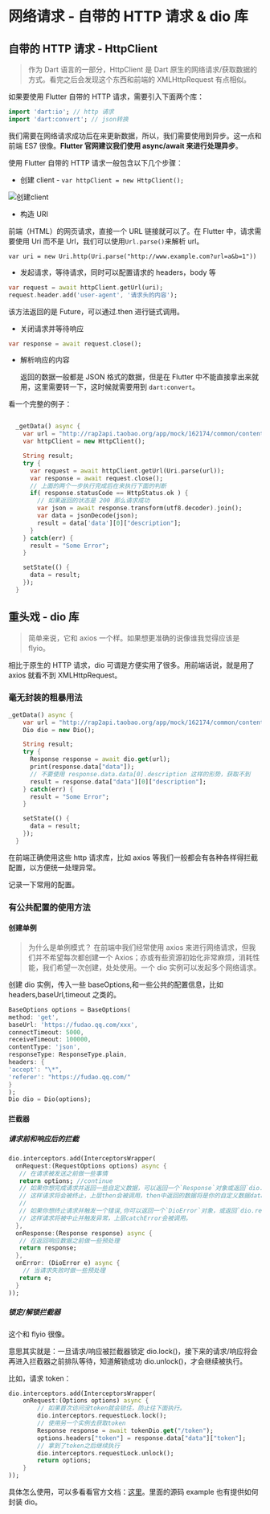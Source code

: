 # 网络请求 - 自带的 HTTP 请求 & dio 库

## 自带的 HTTP 请求 - HttpClient

> 作为 Dart 语言的一部分，HttpClient 是 Dart 原生的网络请求/获取数据的方式。看完之后会发现这个东西和前端的 XMLHttpRequest 有点相似。

如果要使用 Flutter 自带的 HTTP 请求，需要引入下面两个库：

```dart
import 'dart:io'; // http 请求
import 'dart:convert'; // json转换
```

我们需要在网络请求成功后在来更新数据，所以，我们需要使用到异步。这一点和前端 ES7 很像。**Flutter 官网建议我们使用 async/await 来进行处理异步**。

使用 Flutter 自带的 HTTP 请求一般包含以下几个步骤：

- 创建 client - `var httpClient = new HttpClient();`

![创建client](https://ask.qcloudimg.com/http-save/yehe-1487991/qwgycmwh3i.png?imageView2/2/w/1620)

- 构造 URI

前端（HTML）的网页请求，直接一个 URL 链接就可以了。在 Flutter 中，请求需要使用 Uri 而不是 Url，我们可以使用`Url.parse()`来解析 url。

`var uri = new Uri.http(Uri.parse("http://www.example.com?url=a&b=1"))`

- 发起请求，等待请求，同时可以配置请求的 headers，body 等

```dart
var request = await httpClient.getUrl(uri);
request.header.add('user-agent', '请求头的内容');
```

该方法返回的是 Future，可以通过.then 进行链式调用。

- 关闭请求并等待响应

```dart
var response = await request.close();
```

- 解析响应的内容

  返回的数据一般都是 JSON 格式的数据，但是在 Flutter 中不能直接拿出来就用，这里需要转一下，这时候就需要用到 `dart:convert`。

看一个完整的例子：

```dart

  _getData() async {
    var url = "http://rap2api.taobao.org/app/mock/162174/common/content";
    var httpClient = new HttpClient();

    String result;
    try {
      var request = await httpClient.getUrl(Uri.parse(url));
      var response = await request.close();
      // 上面的两个一步执行完成后在来执行下面的判断
      if( response.statusCode == HttpStatus.ok ) {
        // 如果返回的状态是 200 那么请求成功
        var json = await response.transform(utf8.decoder).join();
        var data = jsonDecode(json);
        result = data['data'][0]["description"];
      }
    } catch(err) {
      result = "Some Error";
    }

    setState(() {
      data = result;
    });
  }

```

## 重头戏 - dio 库

> 简单来说，它和 axios 一个样。如果想更准确的说像谁我觉得应该是 flyio。

相比于原生的 HTTP 请求，dio 可谓是方便实用了很多。用前端话说，就是用了 axios 就看不到 XMLHttpRequest。

### 毫无封装的粗暴用法

```dart
_getData() async {
    var url = "http://rap2api.taobao.org/app/mock/162174/common/content";
    Dio dio = new Dio();

    String result;
    try {
      Response response = await dio.get(url);
      print(response.data["data"]);
      // 不要使用 response.data.data[0].description 这样的形势，获取不到
      result = response.data["data"][0]["description"];
    } catch(err) {
      result = "Some Error";
    }

    setState(() {
      data = result;
    });
  }
```

在前端正确使用这些 http 请求库，比如 axios 等我们一般都会有各种各样得拦截配置，以方便统一处理异常。

记录一下常用的配置。

### 有公共配置的使用方法

#### 创建单例

> 为什么是单例模式？
> 在前端中我们经常使用 axios 来进行网络请求，但我们并不希望每次都创建一个 Axios；亦或有些资源初始化非常麻烦，消耗性能，我们希望一次创建，处处使用。一个 dio 实例可以发起多个网络请求。

创建 dio 实例，传入一些 baseOptions,和一些公共的配置信息，比如 headers,baseUrl,timeout 之类的。

```dart
BaseOptions options = BaseOptions(
method: 'get',
baseUrl: 'https://fudao.qq.com/xxx',
connectTimeout: 5000,
receiveTimeout: 100000,
contentType: 'json',
responseType: ResponseType.plain,
headers: {
'accept': "\*",
'referer': "https://fudao.qq.com/"
}
);
Dio dio = Dio(options);
```

#### 拦截器

##### 请求前和响应后的拦截

```dart
dio.interceptors.add(InterceptorsWrapper(
  onRequest:(RequestOptions options) async {
   // 在请求被发送之前做一些事情
   return options; //continue
   // 如果你想完成请求并返回一些自定义数据，可以返回一个`Response`对象或返回`dio.resolve(data)`。
   // 这样请求将会被终止，上层then会被调用，then中返回的数据将是你的自定义数据data.
   //
   // 如果你想终止请求并触发一个错误,你可以返回一个`DioError`对象，或返回`dio.reject(errMsg)`，
   // 这样请求将被中止并触发异常，上层catchError会被调用。
  },
  onResponse:(Response response) async {
   // 在返回响应数据之前做一些预处理
   return response;
  },
  onError: (DioError e) async {
    // 当请求失败时做一些预处理
   return e;
  }
));
```

##### 锁定/解锁拦截器

这个和 flyio 很像。

意思其实就是：一旦请求/响应被拦截器锁定 dio.lock()，接下来的请求/响应将会再进入拦截器之前排队等待，知道解锁成功 dio.unlock()，才会继续被执行。

比如，请求 token：

```dart
dio.interceptors.add(InterceptorsWrapper(
    onRequest:(Options options) async {
        // 如果首次访问没token就会锁住，防止往下面执行。
        dio.interceptors.requestLock.lock();
        // 使用另一个实例去获取token
        Response response = await tokenDio.get("/token");
        options.headers["token"] = response.data["data"]["token"];
        // 拿到了token之后继续执行
        dio.interceptors.requestLock.unlock();
        return options;
    }
));
```

具体怎么使用，可以多看看官方文档：[这里](https://github.com/flutterchina/dio/blob/master/README-ZH.md)。里面的源码 example 也有提供如何封装 dio。
